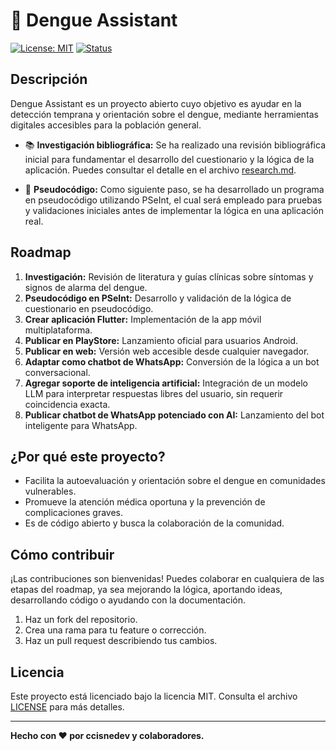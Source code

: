 # 🦟 Dengue Assistant

[![License: MIT](https://img.shields.io/badge/License-MIT-blue.svg)](LICENSE)
[![Status](https://img.shields.io/badge/status-in%20progress-yellow.svg)]()

## Descripción

Dengue Assistant es un proyecto abierto cuyo objetivo es ayudar en la detección temprana y orientación sobre el dengue, mediante herramientas digitales accesibles para la población general.

- 📚 **Investigación bibliográfica:** Se ha realizado una revisión bibliográfica inicial para fundamentar el desarrollo del cuestionario y la lógica de la aplicación. Puedes consultar el detalle en el archivo [research.md](./research.md).

- 📝 **Pseudocódigo:** Como siguiente paso, se ha desarrollado un programa en pseudocódigo utilizando PSeInt, el cual será empleado para pruebas y validaciones iniciales antes de implementar la lógica en una aplicación real.

## Roadmap

1. **Investigación:** Revisión de literatura y guías clínicas sobre síntomas y signos de alarma del dengue.
2. **Pseudocódigo en PSeInt:** Desarrollo y validación de la lógica de cuestionario en pseudocódigo.
3. **Crear aplicación Flutter:** Implementación de la app móvil multiplataforma.
4. **Publicar en PlayStore:** Lanzamiento oficial para usuarios Android.
5. **Publicar en web:** Versión web accesible desde cualquier navegador.
6. **Adaptar como chatbot de WhatsApp:** Conversión de la lógica a un bot conversacional.
7. **Agregar soporte de inteligencia artificial:** Integración de un modelo LLM para interpretar respuestas libres del usuario, sin requerir coincidencia exacta.
8. **Publicar chatbot de WhatsApp potenciado con AI:** Lanzamiento del bot inteligente para WhatsApp.

## ¿Por qué este proyecto?

- Facilita la autoevaluación y orientación sobre el dengue en comunidades vulnerables.
- Promueve la atención médica oportuna y la prevención de complicaciones graves.
- Es de código abierto y busca la colaboración de la comunidad.

## Cómo contribuir

¡Las contribuciones son bienvenidas! Puedes colaborar en cualquiera de las etapas del roadmap, ya sea mejorando la lógica, aportando ideas, desarrollando código o ayudando con la documentación.

1. Haz un fork del repositorio.
2. Crea una rama para tu feature o corrección.
3. Haz un pull request describiendo tus cambios.

## Licencia

Este proyecto está licenciado bajo la licencia MIT. Consulta el archivo [LICENSE](LICENSE) para más detalles.

---

**Hecho con ❤️ por ccisnedev y colaboradores.**

